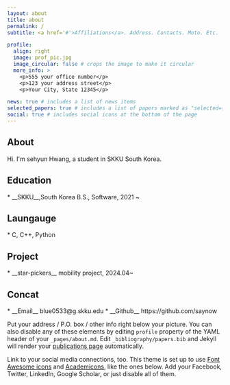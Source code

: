 ```yaml
---
layout: about
title: about
permalink: /
subtitle: <a href='#'>Affiliations</a>. Address. Contacts. Moto. Etc.

profile:
  align: right
  image: prof_pic.jpg
  image_circular: false # crops the image to make it circular
  more_info: >
    <p>555 your office number</p>
    <p>123 your address street</p>
    <p>Your City, State 12345</p>

news: true # includes a list of news items
selected_papers: true # includes a list of papers marked as "selected={true}"
social: true # includes social icons at the bottom of the page
---
```


<h2>About</h2>
Hi. I'm sehyun Hwang, a student in SKKU South Korea.

<h2>Education</h2>
* __SKKU__,South Korea
B.S., Software, 2021 ~

<h2>Laungauge</h2>
* C, C++, Python

<h2>Project</h2>
* __star-pickers__ mobility project, 2024.04~

<h2>Concat</h2>
* __Email__
blue0533@g.skku.edu
* __Github__
https://github.com/saynow

Put your address / P.O. box / other info right below your picture. You can also disable any of these elements by editing `profile` property of the YAML header of your `_pages/about.md`. Edit `_bibliography/papers.bib` and Jekyll will render your [publications page](/al-folio/publications/) automatically.

Link to your social media connections, too. This theme is set up to use [Font Awesome icons](https://fontawesome.com/) and [Academicons](https://jpswalsh.github.io/academicons/), like the ones below. Add your Facebook, Twitter, LinkedIn, Google Scholar, or just disable all of them.
